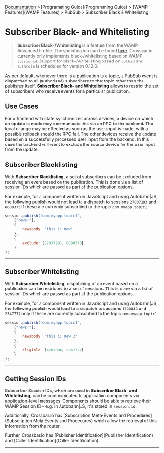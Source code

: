 [Documentation](.) > [Programming Guide](Programming Guide) > [WAMP Features](WAMP Features) > PubSub > Subscriber Black & Whitelisting

# Subscriber Black- and Whitelisting

> **Subscriber Black-/Whitelisting** is a feature from the WAMP Advanced Profile. The specification can be found [here](https://github.com/tavendo/WAMP/blob/master/spec/advanced/subscriber-blackwhite-listing.md). Crossbar.io currently only implements black-/whitelisting based on WAMP `sessionid`. Support for black-/whitelisting based on `authid` and `authrole` is scheduled for version 0.12.0.

As per default, whenever there is a publication to a topic, a PubSub event is dispatched to all (authorized) subscribers to that topic other than the publisher itself. **Subscriber Black- and Whitelisting** allows to restrict the set of subscribers who receive events for a particular publication.

## Use Cases

For a frontend with state synchronized across devices, a device on which an update is made may communicate this via an RPC to the backend. The local change may be effected as soon as the user input is made, with a possible rollback should the RPC fail. The other devices receive the update based on a successfully processed user input from the backend. In this case the backend will want to exclude the source device for the user input from the update.

## Subscriber Blacklisting

With **Subscriber Blacklisting**, a set of subscribers can be excluded from receiving an event based on the publication. This is done via a list of session IDs which are passed as part of the publication options.

For example, for a component written in JavaScript and using Autobahn|JS, the following publish would not lead to a dispatch to sessions `27837283` and `8888373` if these are currently subscribed to the topic `com.myapp.topic1`

```javascript
session.publish("com.myapp.topic1",
    ["news!"],
    {
        newsbody: "this is new"
    },
    {
        exclude: [27837283, 8888373]
    }
);
```

---

## Subscriber Whitelisting

With **Subscriber Whitelisting**, dispatching of an event based on a publication can be restricted to a set of sessions. This is done via a list of session IDs which are passed as part of the publication options.

For example, for a component written in JavaScript and using Autobahn|JS, the following publish would lead to a dispatch to sessions `4783838` and `2347777` only if these are currently subscribed to the topic `com.myapp.topic1`

```javascript
session.publish("com.myapp.topic1",
    ["news!"],
    {
        newsbody: "this is new 2"
    },
    {
        eligible: [4783838, 2347777]
    }
);
```

---

## Getting Session IDs

Subscriber Session IDs, which are used in **Subscriber Black- and Whitelisting**, can be communicated to application components via application-level messages. Components should be able to retrieve their WAMP Session ID - e.g. in Autobahn|JS, it's stored in `session.id`.

Additionally, Crossbar.io has [Subscription Meta-Events and Procedures](Subscription Meta Events and Procedures) which allow the retrieval of this information from the router.

Further, Crossbar.io has [Publisher Identification](Publisher Identification) and [Caller Identification](Caller Identification).

---
